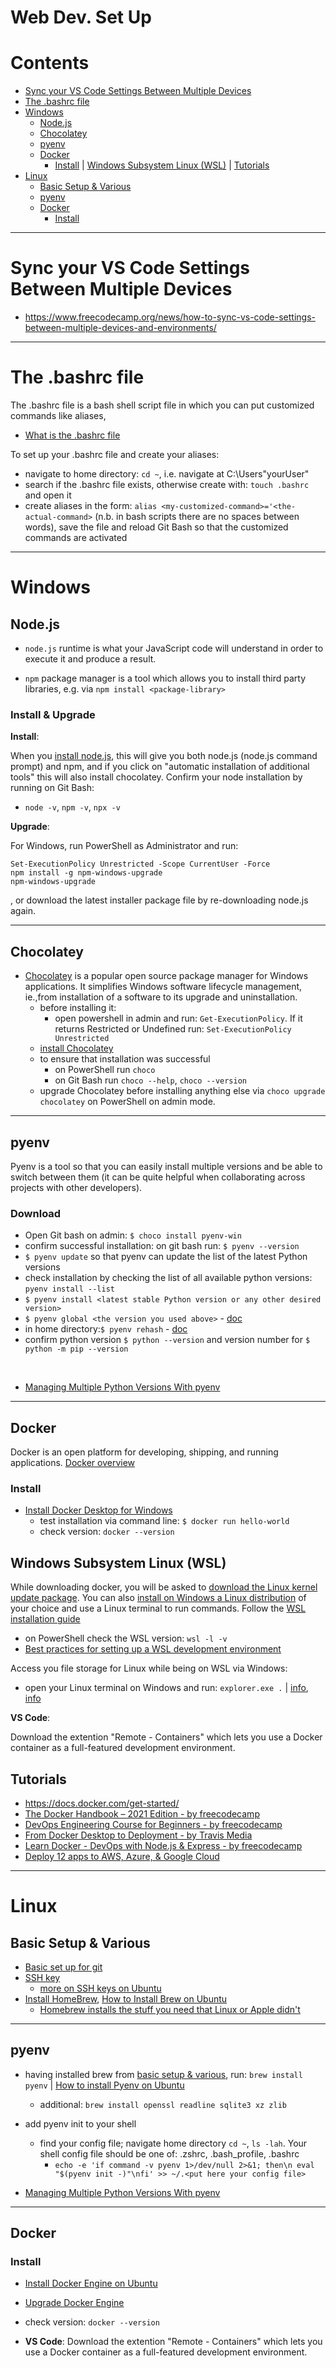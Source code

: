 # Web Dev. Set Up

Contents
=======================

* [Sync your VS Code Settings Between Multiple Devices](#sync-your-vs-code-settings-between-multiple-devices)
* [The .bashrc file](#the-bashrc-file)
* [Windows](#windows)
    * [Node.js](#nodejs)
    * [Chocolatey](#chocolatey)
    * [pyenv](#pyenv-windows)
    * [Docker](#docker-windows)
        * [Install](#install-docker-windows) | [Windows Subsystem Linux (WSL)](#windows-subsystem-linux-wsl) | [Tutorials](#tutorials)
* [Linux](#linux)
    * [Basic Setup & Various](#basic-setup--various)
    * [pyenv](#pyenv-linux)
    * [Docker](#docker-linux)
        * [Install](#install-docker-linux)


-----

# Sync your VS Code Settings Between Multiple Devices

* https://www.freecodecamp.org/news/how-to-sync-vs-code-settings-between-multiple-devices-and-environments/

-----

# The .bashrc file

The .bashrc file is a bash shell script file in which you can put customized commands like aliases, 
* [What is the .bashrc file](https://unix.stackexchange.com/questions/129143/what-is-the-purpose-of-bashrc-and-how-does-it-work)

To set up your .bashrc file and create your aliases:
* navigate to home directory: `cd ~`, i.e. navigate at C:\Users\"yourUser"
* search if the .bashrc file exists, otherwise create with: `touch .bashrc` and open it
* create aliases in the form: `alias <my-customized-command>='<the-actual-command>` (n.b. in bash scripts there are no spaces between words), save the file and reload Git Bash so that the customized commands are activated

-----

# Windows

## Node.js

* `node.js` runtime is what your JavaScript code will understand in order to execute it and produce a result.

* `npm` package manager is a tool which allows you to install third party libraries, e.g. via `npm install <package-library>`

### Install & Upgrade

**Install**:

When you [install node.js](https://nodejs.org/en/download/), this will give you both node.js (node.js command prompt) and npm, and if you click on "automatic installation of additional tools" this will also install chocolatey. Confirm your node installation by running on Git Bash:
* `node -v`, `npm -v`, `npx -v`

**Upgrade**:

For Windows, run PowerShell as Administrator and run:

    Set-ExecutionPolicy Unrestricted -Scope CurrentUser -Force
    npm install -g npm-windows-upgrade
    npm-windows-upgrade

, or download the latest installer package file by re-downloading node.js again.

------

## Chocolatey

* [Chocolatey](https://chocolatey.org/) is a popular open source package manager for Windows applications. It simplifies Windows software lifecycle management, ie.,from installation of a software to its upgrade and uninstallation.
    * before installing it:
        * open powershell in admin and run: `Get-ExecutionPolicy`. If it returns Restricted or Undefined run: `Set-ExecutionPolicy Unrestricted`
    * [install Chocolatey](https://chocolatey.org/install)
    * to ensure that installation was successful
        * on PowerShell run `choco`
        * on Git Bash run `choco --help`, `choco --version`
    * upgrade Chocolatey before installing anything else via `choco upgrade chocolatey` on PowerShell on admin mode.

------

<h2 id="pyenv-windows">pyenv</h2>

Pyenv is a tool so that you can easily install multiple versions and be able to switch between them (it can be quite helpful when collaborating across projects with other developers).

### Download

* Open Git bash on admin: `$ choco install pyenv-win`
* confirm successful installation: on git bash run: `$ pyenv --version`
* `$ pyenv update` so that pyenv can update the list of the latest Python versions
* check installation by checking the list of all available python versions: `pyenv install --list`
* `$ pyenv install <latest stable Python version or any other desired version>`
* `$ pyenv global <the version you used above>` - [doc](https://github.com/pyenv/pyenv/blob/master/COMMANDS.md#pyenv-global)
* in home directory:`$ pyenv rehash` - [doc](https://github.com/pyenv/pyenv/blob/master/COMMANDS.md#pyenv-rehash)
* confirm python version `$ python --version` and version number for `$ python -m pip --version`

<br>

* [Managing Multiple Python Versions With pyenv](https://realpython.com/intro-to-pyenv/)

--------

<h2 id="docker-windows">Docker</h2>

Docker is an open platform for developing, shipping, and running applications. [Docker overview](https://docs.docker.com/get-started/overview/)

<h3 id="install-docker-windows">Install</h2>

* [Install Docker Desktop for Windows](https://www.docker.com/products/docker-desktop)
    * test installation via command line: `$ docker run hello-world`
    * check version: `docker --version`

## Windows Subsystem Linux (WSL)   

While downloading docker, you will be asked to [download the Linux kernel update package](https://docs.microsoft.com/en-us/windows/wsl/install-manual#step-4---download-the-linux-kernel-update-package). You can also [install on Windows a Linux distribution](https://docs.microsoft.com/en-us/windows/wsl/install-manual#step-6---install-your-linux-distribution-of-choice) of your choice and use a Linux terminal to run commands. Follow the [WSL installation guide](https://docs.microsoft.com/en-us/windows/wsl/install)
* on PowerShell check the WSL version: `wsl -l -v`
* [Best practices for setting up a WSL development environment](https://docs.microsoft.com/en-us/windows/wsl/setup/environment#set-up-your-linux-username-and-password)

Access you file storage for Linux while being on WSL via Windows:
* open your Linux terminal on Windows and run: `explorer.exe .` | [info](https://superuser.com/questions/1185033/what-is-the-home-directory-on-windows-subsystem-for-linux), [info](https://docs.microsoft.com/en-us/windows/wsl/setup/environment#file-storage)

**VS Code**:

 Download the extention "Remote - Containers" which lets you use a Docker container as a full-featured development environment.


## Tutorials

* https://docs.docker.com/get-started/
* [The Docker Handbook – 2021 Edition - by freecodecamp](https://www.freecodecamp.org/news/the-docker-handbook/)
* [DevOps Engineering Course for Beginners - by freecodecamp](https://www.youtube.com/watch?v=j5Zsa_eOXeY&ab_channel=freeCodeCamp.org)
* [From Docker Desktop to Deployment - by Travis Media](https://www.youtube.com/watch?v=i7ABlHngi1Q&ab_channel=TravisMedia)
* [Learn Docker - DevOps with Node.js & Express - by freecodecamp](https://www.youtube.com/watch?v=9zUHg7xjIqQ&ab_channel=freeCodeCamp.org)
* [Deploy 12 apps to AWS, Azure, & Google Cloud](https://www.youtube.com/watch?v=-ANCcFQBk6I&ab_channel=freeCodeCamp.org)

-------

# Linux

## Basic Setup & Various

* [Basic set up for git](https://github.com/dimi-fn/Various-Data-Science-Scripts/tree/main/Git%20%26%20GitHub#linux)
* [SSH key](https://github.com/dimi-fn/Various-Data-Science-Scripts/tree/main/Git%20%26%20GitHub#ssh-key-linux--windows)
    * [more on SSH keys on Ubuntu](https://www.digitalocean.com/community/tutorials/how-to-set-up-ssh-keys-on-ubuntu-1604)
* [Install HomeBrew](https://brew.sh/), [How to Install Brew on Ubuntu](https://www.how2shout.com/linux/how-to-install-brew-ubuntu-20-04-lts-linux/)
    * [Homebrew installs the stuff you need that Linux or Apple didn't](https://formulae.brew.sh/formula/)    

-------

<h2 id="pyenv-linux">pyenv</h2>

* having installed brew from [basic setup & various](#basic-setup--various), run: `brew install pyenv` | [How to install Pyenv on Ubuntu](https://medium.com/@marine.ss/installing-pyenv-on-ubuntu-20-04-c3a609a20aa2)
    * additional: `brew install openssl readline sqlite3 xz zlib`

* add pyenv init to your shell 
    * find your config file; navigate home directory `cd ~`, `ls -lah`. Your shell config file should be one of: .zshrc, .bash_profile, .bashrc
        * `echo -e 'if command -v pyenv 1>/dev/null 2>&1; then\n eval "$(pyenv init -)"\nfi' >> ~/.<put here your config file>`

* [Managing Multiple Python Versions With pyenv](https://realpython.com/intro-to-pyenv/)

--------

<h2 id="docker-linux">Docker</h2>

<h3 id="install-docker-linux">Install</h2>

* [Install Docker Engine on Ubuntu](https://docs.docker.com/engine/install/ubuntu/)

* [Upgrade Docker Engine](https://docs.docker.com/engine/install/ubuntu/#upgrade-docker-engine)

* check version: `docker --version`

* **VS Code**: Download the extention "Remote - Containers" which lets you use a Docker container as a full-featured development environment.
